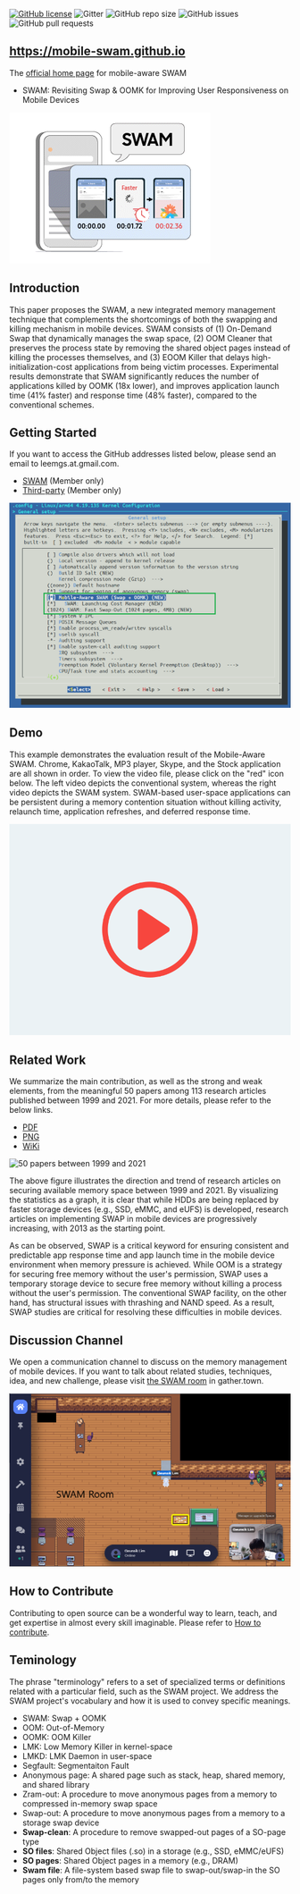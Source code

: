 [![GitHub license](https://dmlc.github.io/img/apache2.svg)](LICENSE) 
![Gitter](https://img.shields.io/gitter/room/mobile-swam/mobile-swam.github.io) ![GitHub repo size](https://img.shields.io/github/repo-size/mobile-swam/mobile-swam.github.io) ![GitHub issues](https://img.shields.io/github/issues/mobile-swam/mobile-swam.github.io) ![GitHub pull requests](https://img.shields.io/github/issues-pr/mobile-swam/mobile-swam.github.io)

## https://mobile-swam.github.io
The [official home page](https://mobile-swam.github.io) for mobile-aware SWAM 
* SWAM: Revisiting Swap & OOMK for Improving User Responsiveness on Mobile Devices

![SWAM, the SWAM mascot](/img/mobile-swam-logo4-small.gif) 


## Introduction
This paper proposes the SWAM, a new integrated memory management technique that complements the shortcomings of both the swapping and killing mechanism in mobile devices. 
SWAM consists of (1) On-Demand Swap that dynamically manages the swap space, (2) OOM Cleaner that preserves the process state by removing the shared object pages instead of killing the processes themselves, and (3) EOOM Killer that delays high-initialization-cost applications from being victim processes. Experimental results demonstrate that SWAM significantly reduces the number of applications killed by OOMK (18x lower), and improves application launch time (41% faster) and response time (48% faster), compared to the conventional schemes.


## Getting Started
If you want to access the GitHub addresses listed below, please send an email to leemgs.at.gmail.com.
* [SWAM](https://github.com/mobile-swam/swam) (Member only)
* [Third-party](https://github.com/mobile-swam/third-party) (Member only)

![SWAM Development, make menuconfig](/img/make-menuconfig-swam02.png)


## Demo
This example demonstrates the evaluation result of the Mobile-Aware SWAM. 
Chrome, KakaoTalk, MP3 player, Skype, and the Stock application are all shown in order.
To view the video file, please click on the "red" icon below.
The left video depicts the conventional system, whereas the right video depicts the SWAM system. 
SWAM-based user-space applications can be persistent during a memory contention situation without killing activity, relaunch time, application refreshes, and deferred response time.

[![SWAM Video](/img/demo04.gif)](https://youtu.be/KOInpOcQMEI)

## Related Work
We summarize the main contribution, as well as the strong and weak elements, from the meaningful 50 papers among 113 research articles published between 1999 and 2021. 
For more details, please refer to the below links.
* [PDF](/relatedwork/relatedwork.pdf)
* [PNG](/relatedwork/relatedwork.zip)
* [WiKi](https://github.com/mobile-swam/mobile-swam.github.io/wiki/Related-works)


![50 papers between 1999 and 2021](/img/related-work-50-papers.png)

The above figure illustrates the direction and trend of research articles on securing available memory space between 1999 and 2021. 
By visualizing the statistics as a graph, it is clear that while HDDs are being replaced by faster storage devices (e.g., SSD, eMMC, and eUFS) is developed, research articles on implementing SWAP in mobile devices are progressively increasing, with 2013 as the starting point. 

As can be observed, SWAP is a critical keyword for ensuring consistent and predictable app response time and app launch time in the mobile device environment when memory pressure is achieved. 
While OOM is a strategy for securing free memory without the user's permission, SWAP uses a temporary storage device to secure free memory without killing a process without the user's permission. 
The conventional SWAP facility, on the other hand, has structural issues with thrashing and NAND speed. 
As a result, SWAP studies are critical for resolving these difficulties in mobile devices.

## Discussion Channel
We open a communication channel to discuss on the memory management of mobile devices.
If you want to talk about related studies, techniques, idea, and new challenge, please visit [the SWAM room](https://gather.town/app/AwPmQH37E46wxaN2/SWAM) in gather.town.

![GatherTown](img/gather-town-swam.png)


## How to Contribute
Contributing to open source can be a wonderful way to learn, teach, and get expertise in almost every skill imaginable.
Please refer to [How to contribute](contributing.md).


## Teminology
The phrase "terminology" refers to a set of specialized terms or definitions related with a particular field, such as the SWAM project. We address the SWAM project's vocabulary and how it is used to convey specific meanings.

* SWAM: Swap + OOMK
* OOM: Out-of-Memory
* OOMK: OOM Killer
* LMK: Low Memory Killer in kernel-space
* LMKD: LMK Daemon in user-space
* Segfault: Segmentaiton Fault
* Anonymous page: A shared page such as stack, heap, shared memory, and shared library
* Zram-out: A procedure to move anonymous pages from a memory to compressed in-memory swap space
* Swap-out: A procedure to move anonymous pages from a memory to a storage swap device
* **Swap-clean**: A procedure to remove swapped-out pages of a SO-page type
* **SO files**: Shared Object files (.so) in a storage (e.g., SSD, eMMC/eUFS)
* **SO pages**: Shared Object pages in a memory (e.g., DRAM)
* **Swam file**: A file-system based swap file to swap-out/swap-in the SO pages only from/to the memory
